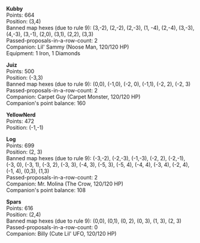 **Kubby**  
Points: 664  
Position: (3,4)  
Banned map hexes (due to rule 9): (3,-2), (2,-2), (2,-3), (1, -4), (2,-4), (3,-3), (4,-3), (3,-1), (2,0), (3,1), (2,2), (3,3)  
Passed-proposals-in-a-row-count: 2  
Companion: Lil' Sammy (Noose Man, 120/120 HP)  
Equipment: 1 Iron, 1 Diamonds

**Juiz**  
Points: 500  
Position: (-3,3)  
Banned map hexes (due to rule 9): (0,0), (-1,0), (-2, 0), (-1,1), (-2, 2), (-2, 3)  
Passed-proposals-in-a-row-count: 2  
Companion: Carpet Guy (Carpet Monster, 120/120 HP)  
Companion's point balance: 160

**YellowNerd**  
Points: 472  
Position: (-1,-1)

**Log**  
Points: 699  
Position: (2, 3)  
Banned map hexes (due to rule 9): (-3,-2), (-2,-3), (-1,-3), (-2, 2), (-2,-1), (-3, 0), (-3, 1), (-3, 2), (-3, 3), (-4, 3), (-5, 3), (-5, 4), (-4, 4), (-3, 4), (-2, 4), (-1, 4), (0,3), (1,3)  
Passed-proposals-in-a-row-count: 2  
Companion: Mr. Molina (The Crow, 120/120 HP)  
Companion's point balance: 108

**Spars**  
Points: 616  
Position: (2,4)  
Banned map hexes (due to rule 9): (0,0), (0,1), (0, 2), (0, 3), (1, 3), (2, 3)  
Passed-proposals-in-a-row-count: 0  
Companion: Billy (Cute Lil' UFO, 120/120 HP)
